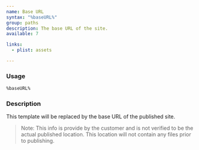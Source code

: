 ```yaml
---
name: Base URL
syntax: "%baseURL%"
group: paths
description: The base URL of the site.
available: 7

links:
  - plist: assets

---
```




### Usage

```html
%baseURL%
```


### Description

This template will be replaced by the base URL of the published site.

 > Note: This info is provide by the customer and is not verified to be the actual published location. This location will not contain any files prior to publishing.

